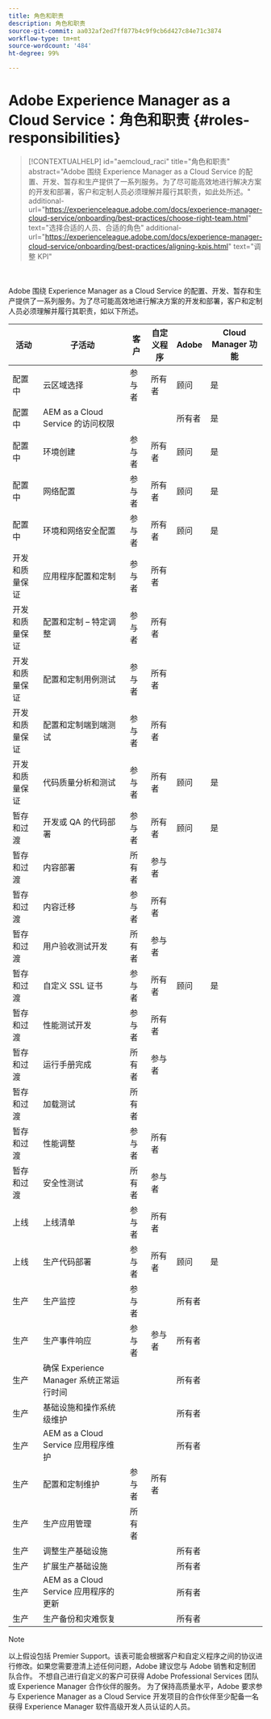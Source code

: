 ```yaml
---
title: 角色和职责
description: 角色和职责
source-git-commit: aa032af2ed7ff877b4c9f9cb6d427c84e71c3874
workflow-type: tm+mt
source-wordcount: '484'
ht-degree: 99%

---
```



# Adobe Experience Manager as a Cloud Service：角色和职责 {#roles-responsibilities}

>[!CONTEXTUALHELP]
>id="aemcloud_raci"
>title="角色和职责"
>abstract="Adobe 围绕 Experience Manager as a Cloud Service 的配置、开发、暂存和生产提供了一系列服务。为了尽可能高效地进行解决方案的开发和部署，客户和定制人员必须理解并履行其职责，如此处所述。"
>additional-url="https://experienceleague.adobe.com/docs/experience-manager-cloud-service/onboarding/best-practices/choose-right-team.html" text="选择合适的人员、合适的角色"
>additional-url="https://experienceleague.adobe.com/docs/experience-manager-cloud-service/onboarding/best-practices/aligning-kpis.html" text="调整 KPI"

<br></br>
Adobe 围绕 Experience Manager as a Cloud Service 的配置、开发、暂存和生产提供了一系列服务。为了尽可能高效地进行解决方案的开发和部署，客户和定制人员必须理解并履行其职责，如以下所述。


| 活动 | 子活动 | 客户 | 自定义程序 | Adobe | Cloud Manager 功能 |
|---------------------------------|-------------------------------------------------------|-------------|-------------|---------|-----------------------------|
| 配置中 | 云区域选择 | 参与者 | 所有者 | 顾问 | 是 |
| 配置中 | AEM as a Cloud Service 的访问权限 |             |             | 所有者 | 是 |
| 配置中 | 环境创建 | 参与者 | 所有者 | 顾问 | 是 |
| 配置中 | 网络配置 | 参与者 | 所有者 | 顾问 | 是 |
| 配置中 | 环境和网络安全配置 | 参与者 | 所有者 | 顾问 | 是 |
| 开发和质量保证 | 应用程序配置和定制 | 参与者 | 所有者 |         |                             |
| 开发和质量保证 | 配置和定制 – 特定调整 | 参与者 | 所有者 |         |                             |
| 开发和质量保证 | 配置和定制用例测试 | 参与者 | 所有者 |         |                             |
| 开发和质量保证 | 配置和定制端到端测试 | 参与者 | 所有者 |         |                             |
| 开发和质量保证 | 代码质量分析和测试 | 参与者 | 所有者 | 顾问 | 是 |
| 暂存和过渡 | 开发或 QA 的代码部署 | 参与者 | 所有者 | 顾问 | 是 |
| 暂存和过渡 | 内容部署 | 所有者 | 参与者 |         |                             |
| 暂存和过渡 | 内容迁移 | 参与者 | 所有者 |         |                             |
| 暂存和过渡 | 用户验收测试开发 | 所有者 | 参与者 |         |                             |
| 暂存和过渡 | 自定义 SSL 证书 | 参与者 | 所有者 | 顾问 | 是 |
| 暂存和过渡 | 性能测试开发 | 参与者 | 所有者 |         |                             |
| 暂存和过渡 | 运行手册完成 | 所有者 | 参与者 |         |                             |
| 暂存和过渡 | 加载测试 | 所有者 |             |         |                             |
| 暂存和过渡 | 性能调整 | 参与者 | 所有者 |         |                             |
| 暂存和过渡 | 安全性测试 | 所有者 | 参与者 |         |                             |
| 上线 | 上线清单 | 参与者 | 所有者 |         |                             |
| 上线 | 生产代码部署 | 参与者 | 所有者 | 顾问 | 是 |
| 生产 | 生产监控 | 参与者 |             | 所有者 |                             |
| 生产 | 生产事件响应 | 参与者 | 参与者 | 所有者 |                             |
| 生产 | 确保 Experience Manager 系统正常运行时间 |             |             | 所有者 |                             |
| 生产 | 基础设施和操作系统级维护 |             |             | 所有者 |                             |
| 生产 | AEM as a Cloud Service 应用程序维护 |             |             | 所有者 |                             |
| 生产 | 配置和定制维护 | 参与者 | 所有者 |         |                             |
| 生产 | 生产应用管理 | 所有者 |             |         |                             |
| 生产 | 调整生产基础设施 |             |             | 所有者 |                             |
| 生产 | 扩展生产基础设施 |             |             | 所有者 |                             |
| 生产 | AEM as a Cloud Service 应用程序的更新 |             |             | 所有者 |                             |
| 生产 | 生产备份和灾难恢复 |             |             | 所有者 |                             |

>[!NOTE]
>
> 以上假设包括 Premier Support。该表可能会根据客户和自定义程序之间的协议进行修改。如果您需要澄清上述任何问题，Adobe 建议您与 Adobe 销售和定制团队合作。
> 不想自己进行自定义的客户可获得 Adobe Professional Services 团队或 Experience Manager 合作伙伴的服务。
>为了保持高质量水平，Adobe 要求参与 Experience Manager as a Cloud Service 开发项目的合作伙伴至少配备一名获得 Experience Manager 软件高级开发人员认证的人员。
